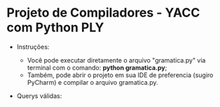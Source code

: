 # Projeto de Compiladores - YACC com Python PLY

* Instruções:

  * Você pode executar diretamente o arquivo "gramatica.py" via terminal com o comando: <b>python gramatica.py</b>;
  * Também, pode abrir o projeto em sua IDE de preferencia (sugiro PyCharm) e compilar o arquivo gramatica.py.
  
  
* Querys válidas:

